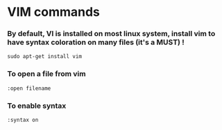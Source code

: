 VIM commands
==============

### By default, VI is installed on most linux system, install vim to have syntax coloration on many files (it's a MUST) !
`sudo apt-get install vim`  

### To open a file from vim
`:open filename`

### To enable syntax
`:syntax on`
